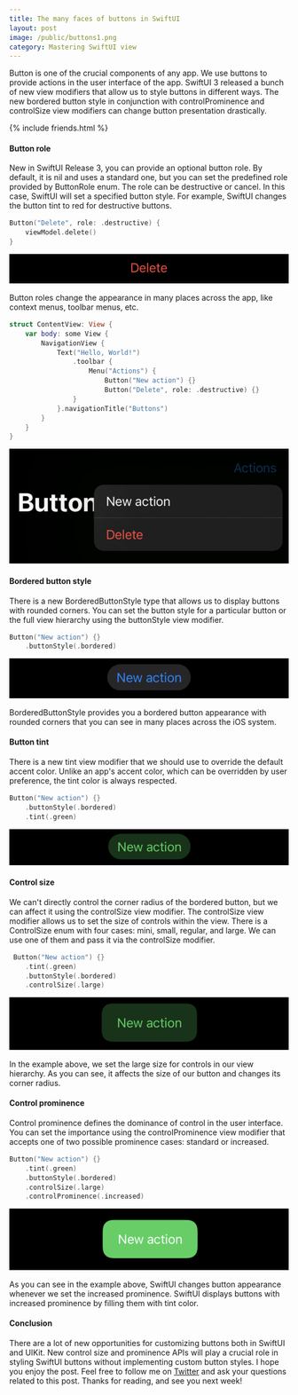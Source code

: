 ```yaml
---
title: The many faces of buttons in SwiftUI
layout: post
image: /public/buttons1.png
category: Mastering SwiftUI view
---
```


Button is one of the crucial components of any app. We use buttons to provide actions in the user interface of the app. SwiftUI 3 released a bunch of new view modifiers that allow us to style buttons in different ways. The new bordered button style in conjunction with controlProminence and controlSize view modifiers can change button presentation drastically.

{% include friends.html %}

#### Button role
New in SwiftUI Release 3, you can provide an optional button role. By default, it is nil and uses a standard one, but you can set the predefined role provided by ButtonRole enum. The role can be destructive or cancel.
In this case, SwiftUI will set a specified button style. For example, SwiftUI changes the button tint to red for destructive buttons.

```swift
Button("Delete", role: .destructive) {
    viewModel.delete()
}
```
![button-destructive](/public/buttons-destructive.png)

Button roles change the appearance in many places across the app, like context menus, toolbar menus, etc.

```swift
struct ContentView: View {
    var body: some View {
        NavigationView {
            Text("Hello, World!")
                .toolbar {
                    Menu("Actions") {
                        Button("New action") {}
                        Button("Delete", role: .destructive) {}
                }
            }.navigationTitle("Buttons")
        }
    }
}
```

![button-toolbar](/public/buttons-toolbar.png)

#### Bordered button style
There is a new BorderedButtonStyle type that allows us to display buttons with rounded corners. You can set the button style for a particular button or the full view hierarchy using the buttonStyle view modifier.

```swift
Button("New action") {}
    .buttonStyle(.bordered)
```

![button-bordered](/public/buttons-bordered.png)

BorderedButtonStyle provides you a bordered button appearance with rounded corners that you can see in many places across the iOS system. 

#### Button tint
There is a new tint view modifier that we should use to override the default accent color. Unlike an app's accent color, which can be overridden by user preference, the tint color is always respected.

```swift
Button("New action") {}
    .buttonStyle(.bordered)
    .tint(.green)
```

![button-tint](/public/buttons-tint.png)

#### Control size
We can't directly control the corner radius of the bordered button, but we can affect it using the controlSize view modifier. The controlSize view modifier allows us to set the size of controls within the view. There is a ControlSize enum with four cases: mini, small, regular, and large. We can use one of them and pass it via the controlSize modifier.

```swift
 Button("New action") {}
    .tint(.green)
    .buttonStyle(.bordered)
    .controlSize(.large)
```

![button-bordered-tint](/public/buttons-bordered-tint.png)

In the example above, we set the large size for controls in our view hierarchy. As you can see, it affects the size of our button and changes its corner radius.

#### Control prominence
Control prominence defines the dominance of control in the user interface. You can set the importance using the controlProminence view modifier that accepts one of two possible prominence cases: standard or increased.

```swift
Button("New action") {}
    .tint(.green)
    .buttonStyle(.bordered)
    .controlSize(.large)
    .controlProminence(.increased)
```

![button-bordered-tint-important](/public/buttons-tint-fill.png)

As you can see in the example above, SwiftUI changes button appearance whenever we set the increased prominence. SwiftUI displays buttons with increased prominence by filling them with tint color.

#### Conclusion
There are a lot of new opportunities for customizing buttons both in SwiftUI and UIKit. New control size and prominence APIs will play a crucial role in styling SwiftUI buttons without implementing custom button styles. I hope you enjoy the post. Feel free to follow me on [Twitter](https://twitter.com/mecid) and ask your questions related to this post. Thanks for reading, and see you next week!